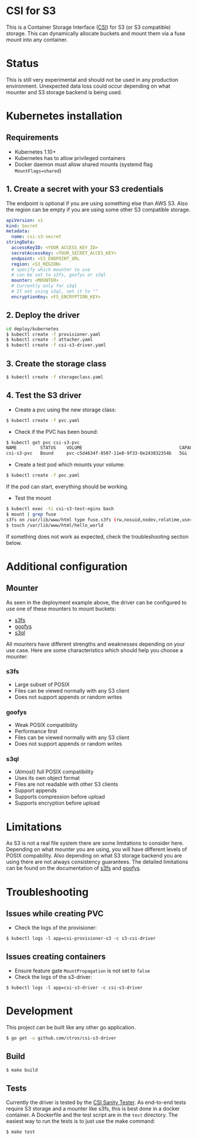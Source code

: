 # CSI for S3
This is a Container Storage Interface ([CSI](https://github.com/container-storage-interface/spec/blob/master/spec.md)) for S3 (or S3 compatible) storage. This can dynamically allocate buckets and mount them via a fuse mount into any container.

# Status
This is still very experimental and should not be used in any production environment. Unexpected data loss could occur depending on what mounter and S3 storage backend is being used.

# Kubernetes installation
## Requirements
* Kubernetes 1.10+
* Kubernetes has to allow privileged containers
* Docker daemon must allow shared mounts (systemd flag `MountFlags=shared`)

## 1. Create a secret with your S3 credentials
The endpoint is optional if you are using something else than AWS S3. Also the region can be empty if you are using some other S3 compatible storage.
```yaml
apiVersion: v1
kind: Secret
metadata:
  name: csi-s3-secret
stringData:
  accessKeyID: <YOUR_ACCESS_KEY_ID>
  secretAccessKey: <YOUR_SECRET_ACCES_KEY>
  endpoint: <S3_ENDPOINT_URL
  region: <S3_REGION>
  # specify which mounter to use
  # can be set to s3fs, goofys or s3ql
  mounter: <MOUNTER>
  # Currently only for s3ql
  # If not using s3ql, set it to ""
  encryptionKey: <FS_ENCRYPTION_KEY>
```

## 2. Deploy the driver
```bash
cd deploy/kubernetes
$ kubectl create -f provisioner.yaml
$ kubectl create -f attacher.yaml
$ kubectl create -f csi-s3-driver.yaml
```

## 3. Create the storage class
```bash
$ kubectl create -f storageclass.yaml
```

## 4. Test the S3 driver
* Create a pvc using the new storage class:
```bash
$ kubectl create -f pvc.yaml
```
* Check if the PVC has been bound:
```bash
$ kubectl get pvc csi-s3-pvc
NAME         STATUS    VOLUME                                     CAPACITY   ACCESS MODES   STORAGECLASS   AGE
csi-s3-pvc   Bound     pvc-c5d4634f-8507-11e8-9f33-0e243832354b   5Gi        RWX            csi-s3         9s
```
* Create a test pod which mounts your volume:
```bash
$ kubectl create -f poc.yaml
```
If the pod can start, everything should be working.

* Test the mount
```bash
$ kubectl exec -ti csi-s3-test-nginx bash
$ mount | grep fuse
s3fs on /var/lib/www/html type fuse.s3fs (rw,nosuid,nodev,relatime,user_id=0,group_id=0,allow_other)
$ touch /var/lib/www/html/hello_world
```
If something does not work as expected, check the troubleshooting section below.

# Additional configuration
## Mounter
As seen in the deployment example above, the driver can be configured to use one of these mounters to mount buckets:

* [s3fs](https://github.com/s3fs-fuse/s3fs-fuse)
* [goofys](https://github.com/kahing/goofys)
* [s3ql](https://github.com/s3ql/s3ql)

All mounters have different strengths and weaknesses depending on your use case. Here are some characteristics which should help you choose a mounter:

### s3fs
* Large subset of POSIX
* Files can be viewed normally with any S3 client
* Does not support appends or random writes

### goofys
* Weak POSIX compatibility
* Performance first
* Files can be viewed normally with any S3 client
* Does not support appends or random writes

### s3ql
* (Almost) full POSIX compatibility
* Uses its own object format
* Files are not readable with other S3 clients
* Support appends
* Supports compression before upload
* Supports encryption before upload

# Limitations
As S3 is not a real file system there are some limitations to consider here. Depending on what mounter you are using, you will have different levels of POSIX compability. Also depending on what S3 storage backend you are using there are not always consistency guarantees. The detailed limitations can be found on the documentation of [s3fs](https://github.com/s3fs-fuse/s3fs-fuse#limitations) and [goofys](https://github.com/kahing/goofys#current-status).

# Troubleshooting
## Issues while creating PVC
* Check the logs of the provisioner:
```
$ kubectl logs -l app=csi-provisioner-s3 -c s3-csi-driver
```

## Issues creating containers
* Ensure feature gate `MountPropagation` is not set to `false`
* Check the logs of the s3-driver:
```
$ kubectl logs -l app=csi-s3-driver -c csi-s3-driver
```

# Development
This project can be built like any other go application.
```bash
$ go get -u github.com/ctrox/csi-s3-driver
```
## Build
```bash
$ make build
```
## Tests
Currently the driver is tested by the [CSI Sanity Tester](https://github.com/kubernetes-csi/csi-test/tree/master/pkg/sanity). As end-to-end tests require S3 storage and a mounter like s3fs, this is best done in a docker container. A Dockerfile and the test script are in the `test` directory. The easiest way to run the tests is to just use the make command:
```bash
$ make test
```

